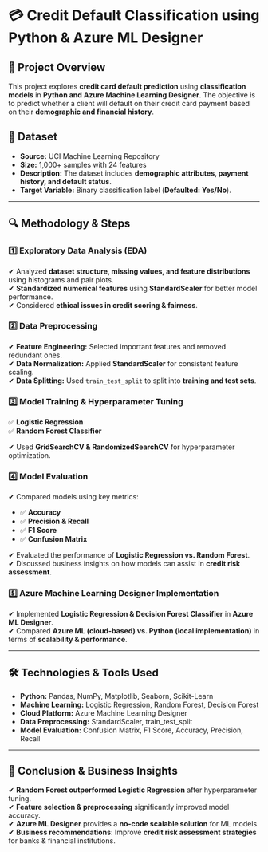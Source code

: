 
# 💳 **Credit Default Classification using Python & Azure ML Designer**

## 📌 **Project Overview**  
This project explores **credit card default prediction** using **classification models** in **Python and Azure Machine Learning Designer**. The objective is to predict whether a client will default on their credit card payment based on their **demographic and financial history**.

## 📂 **Dataset**  
- **Source:** UCI Machine Learning Repository  
- **Size:** 1,000+ samples with 24 features  
- **Description:** The dataset includes **demographic attributes, payment history, and default status**.  
- **Target Variable:** Binary classification label (**Defaulted: Yes/No**).  

---

## 🔍 **Methodology & Steps**  

### **1️⃣ Exploratory Data Analysis (EDA)**  
✔ Analyzed **dataset structure, missing values, and feature distributions** using histograms and pair plots.  
✔ **Standardized numerical features** using **StandardScaler** for better model performance.  
✔ Considered **ethical issues in credit scoring & fairness**.  

### **2️⃣ Data Preprocessing**  
✔ **Feature Engineering:** Selected important features and removed redundant ones.  
✔ **Data Normalization:** Applied **StandardScaler** for consistent feature scaling.  
✔ **Data Splitting:** Used `train_test_split` to split into **training and test sets**.  

### **3️⃣ Model Training & Hyperparameter Tuning**  
✅ **Logistic Regression**  
✅ **Random Forest Classifier**  

✔ Used **GridSearchCV & RandomizedSearchCV** for hyperparameter optimization.  

### **4️⃣ Model Evaluation**  
✔ Compared models using key metrics:  
   - ✅ **Accuracy**  
   - ✅ **Precision & Recall**  
   - ✅ **F1 Score**  
   - ✅ **Confusion Matrix**  

✔ Evaluated the performance of **Logistic Regression vs. Random Forest**.  
✔ Discussed business insights on how models can assist in **credit risk assessment**.  

### **5️⃣ Azure Machine Learning Designer Implementation**  
✔ Implemented **Logistic Regression & Decision Forest Classifier** in **Azure ML Designer**.  
✔ Compared **Azure ML (cloud-based) vs. Python (local implementation)** in terms of **scalability & performance**.  

---

## 🛠 **Technologies & Tools Used**  
- **Python:** Pandas, NumPy, Matplotlib, Seaborn, Scikit-Learn  
- **Machine Learning:** Logistic Regression, Random Forest, Decision Forest  
- **Cloud Platform:** Azure Machine Learning Designer  
- **Data Preprocessing:** StandardScaler, train_test_split  
- **Model Evaluation:** Confusion Matrix, F1 Score, Accuracy, Precision, Recall  

---

## 📌 **Conclusion & Business Insights**  
✔ **Random Forest outperformed Logistic Regression** after hyperparameter tuning.  
✔ **Feature selection & preprocessing** significantly improved model accuracy.  
✔ **Azure ML Designer** provides a **no-code scalable solution** for ML models.  
✔ **Business recommendations**: Improve **credit risk assessment strategies** for banks & financial institutions.  


